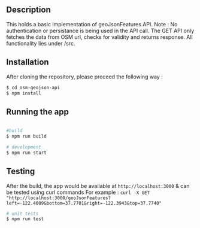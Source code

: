 ## Description

This holds a basic implementation of geoJsonFeatures API. 
Note : No authentication or persistance is being used in the API call. 
       The GET API only fetches the data from OSM url, checks for validity and returns response.
       All functionality lies under /src.

## Installation

After cloning the repository, please proceed the following way : 

```bash
$ cd osm-geojson-api
$ npm install
```

## Running the app

```bash

#build
$ npm run build

# development
$ npm run start

```

## Testing

After the build, the app would be available at `http://localhost:3000` & can be tested using curl commands
For example : 
`curl -X GET "http://localhost:3000/geoJsonFeatures?left=-122.4009&bottom=37.7701&right=-122.3943&top=37.7740"`

```bash
# unit tests
$ npm run test
```
